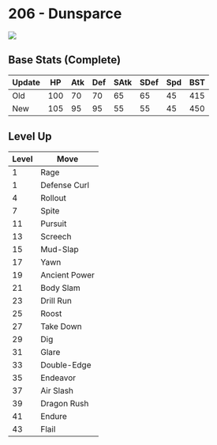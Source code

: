 # 206 - Dunsparce
![][206]

## Base Stats (Complete)

Update | HP | Atk | Def | SAtk | SDef | Spd | BST
---    | ---| --- | --- | ---  | ---  | --- | ---
Old    | 100 |  70 |  70 |  65  |  65  |  45  |  415
New    | 105 |  95 |  95 |  55  |  55  |  45  |  450

## Level Up

Level | Move
---   | ---
  1   | Rage
  1   | Defense Curl
  4   | Rollout
  7   | Spite
 11   | Pursuit
 13   | Screech
 15   | Mud-Slap
 17   | Yawn
 19   | Ancient Power
 21   | Body Slam
 23   | Drill Run
 25   | Roost
 27   | Take Down
 29   | Dig
 31   | Glare
 33   | Double-Edge
 35   | Endeavor
 37   | Air Slash
 39   | Dragon Rush
 41   | Endure
 43   | Flail



[206]: ../img/pokemon/206.png

